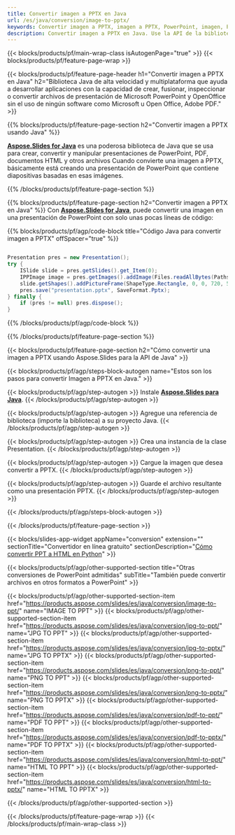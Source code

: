```yaml
---
title: Convertir imagen a PPTX en Java
url: /es/java/conversion/image-to-pptx/
keywords: Convertir imagen a PPTX, imagen a PPTX, PowerPoint, imagen, PPTX, API de Java, biblioteca de Java
description: Convertir imagen a PPTX en Java. Use la API de la biblioteca Java para convertir la imagen a PowerPoint
---
```


{{< blocks/products/pf/main-wrap-class isAutogenPage="true" >}}
{{< blocks/products/pf/feature-page-wrap >}}

{{< blocks/products/pf/feature-page-header h1="Convertir imagen a PPTX en Java" h2="Biblioteca Java de alta velocidad y multiplataforma que ayuda a desarrollar aplicaciones con la capacidad de crear, fusionar, inspeccionar o convertir archivos de presentación de Microsoft PowerPoint y OpenOffice sin el uso de ningún software como Microsoft u Open Office, Adobe PDF." >}}

{{% blocks/products/pf/feature-page-section h2="Convertir imagen a PPTX usando Java" %}}

[**Aspose.Slides for Java**](https://products.aspose.com/slides/es/java/) es una poderosa biblioteca de Java que se usa para crear, convertir y manipular presentaciones de PowerPoint, PDF, documentos HTML y otros archivos Cuando convierte una imagen a PPTX, básicamente está creando una presentación de PowerPoint que contiene diapositivas basadas en esas imágenes.

{{% /blocks/products/pf/feature-page-section %}}

{{% blocks/products/pf/feature-page-section  h2="Convertir imagen a PPTX en Java" %}}
Con [**Aspose.Slides for Java**](https://products.aspose.com/slides/es/java/), puede convertir una imagen en una presentación de PowerPoint con solo unas pocas líneas de código:

{{% blocks/products/pf/agp/code-block title="Código Java para convertir imagen a PPTX" offSpacer="true" %}}

```java

Presentation pres = new Presentation();
try {
    ISlide slide = pres.getSlides().get_Item(0);
	IPPImage image = pres.getImages().addImage(Files.readAllBytes(Paths.get("image.jpg")));
	slide.getShapes().addPictureFrame(ShapeType.Rectangle, 0, 0, 720, 540, image);
    pres.save("presentation.pptx", SaveFormat.Pptx);
} finally {
    if (pres != null) pres.dispose();
}
```


{{% /blocks/products/pf/agp/code-block %}}

{{% /blocks/products/pf/feature-page-section %}}

{{< blocks/products/pf/feature-page-section  h2="Cómo convertir una imagen a PPTX usando Aspose.Slides para la API de Java" >}}

{{< blocks/products/pf/agp/steps-block-autogen name="Estos son los pasos para convertir Imagen a PPTX en Java." >}}

{{< blocks/products/pf/agp/step-autogen >}}
Instale [**Aspose.Slides para Java**](https://products.aspose.com/slides/es/java/).
{{< /blocks/products/pf/agp/step-autogen >}}

{{< blocks/products/pf/agp/step-autogen >}}
Agregue una referencia de biblioteca (importe la biblioteca) a su proyecto Java.
{{< /blocks/products/pf/agp/step-autogen >}}

{{< blocks/products/pf/agp/step-autogen >}}
Crea una instancia de la clase Presentation.
{{< /blocks/products/pf/agp/step-autogen >}}

{{< blocks/products/pf/agp/step-autogen >}}
Cargue la imagen que desea convertir a PPTX.
{{< /blocks/products/pf/agp/step-autogen >}}

{{< blocks/products/pf/agp/step-autogen >}}
Guarde el archivo resultante como una presentación PPTX.
{{< /blocks/products/pf/agp/step-autogen >}}

{{< /blocks/products/pf/agp/steps-block-autogen >}}

{{< /blocks/products/pf/feature-page-section >}}

{{< blocks/slides-app-widget  appName="conversion" extension="" sectionTitle="Convertidor en línea gratuito" sectionDescription="[Cómo convertir PPT a HTML en Python](https://products.aspose.com/slides/es/python-net/conversion/ppt-to-html/)" >}}

{{< blocks/products/pf/agp/other-supported-section title="Otras conversiones de PowerPoint admitidas" subTitle="También puede convertir archivos en otros formatos a PowerPoint" >}}

{{< blocks/products/pf/agp/other-supported-section-item href="https://products.aspose.com/slides/es/java/conversion/image-to-ppt/" name="IMAGE TO PPT" >}}
{{< blocks/products/pf/agp/other-supported-section-item href="https://products.aspose.com/slides/es/java/conversion/jpg-to-ppt/" name="JPG TO PPT" >}}
{{< blocks/products/pf/agp/other-supported-section-item href="https://products.aspose.com/slides/es/java/conversion/jpg-to-pptx/" name="JPG TO PPTX" >}}
{{< blocks/products/pf/agp/other-supported-section-item href="https://products.aspose.com/slides/es/java/conversion/png-to-ppt/" name="PNG TO PPT" >}}
{{< blocks/products/pf/agp/other-supported-section-item href="https://products.aspose.com/slides/es/java/conversion/png-to-pptx/" name="PNG TO PPTX" >}}
{{< blocks/products/pf/agp/other-supported-section-item href="https://products.aspose.com/slides/es/java/conversion/pdf-to-ppt/" name="PDF TO PPT" >}}
{{< blocks/products/pf/agp/other-supported-section-item href="https://products.aspose.com/slides/es/java/conversion/pdf-to-pptx/" name="PDF TO PPTX" >}}
{{< blocks/products/pf/agp/other-supported-section-item href="https://products.aspose.com/slides/es/java/conversion/html-to-ppt/" name="HTML TO PPT" >}}
{{< blocks/products/pf/agp/other-supported-section-item href="https://products.aspose.com/slides/es/java/conversion/html-to-pptx/" name="HTML TO PPTX" >}}


{{< /blocks/products/pf/agp/other-supported-section >}}

{{< /blocks/products/pf/feature-page-wrap >}}
{{< /blocks/products/pf/main-wrap-class >}}